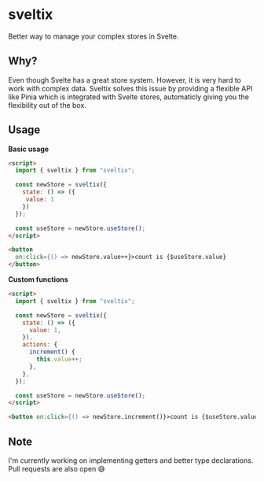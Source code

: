 # sveltix

Better way to manage your complex stores in Svelte.

## Why?

Even though Svelte has a great store system. However, it is very hard to work with complex data. Sveltix solves this issue by providing a flexible API like Pinia which is integrated with Svelte stores, automaticly giving you the flexibility out of the box.

## Usage

**Basic usage**

```html
<script>
  import { sveltix } from "sveltix";

  const newStore = sveltix({
    state: () => ({
     value: 1
    })
  });

  const useStore = newStore.useStore();
</script>

<button
  on:click={() => newStore.value++}>count is {$useStore.value}
</button>
```

**Custom functions**

```html
<script>
  import { sveltix } from "sveltix";

  const newStore = sveltix({
    state: () => ({
      value: 1,
    }),
    actions: {
      increment() {
        this.value++;
      },
    },
  });

  const useStore = newStore.useStore();
</script>

<button on:click={() => newStore.increment()}>count is {$useStore.value}</button>
```

## Note

I'm currently working on implementing getters and better type declarations. Pull requests are also open 😅
